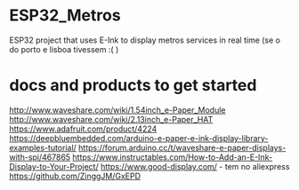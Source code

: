 # ESP32_Metros
ESP32 project that uses E-Ink to display metros services in real time (se o do porto e lisboa tivessem :( )

# docs and products to get started

http://www.waveshare.com/wiki/1.54inch_e-Paper_Module
http://www.waveshare.com/wiki/2.13inch_e-Paper_HAT
https://www.adafruit.com/product/4224
https://deepbluembedded.com/arduino-e-paper-e-ink-display-library-examples-tutorial/
https://forum.arduino.cc/t/waveshare-e-paper-displays-with-spi/467865
https://www.instructables.com/How-to-Add-an-E-Ink-Display-to-Your-Project/
https://www.good-display.com/ - tem no aliexpress
https://github.com/ZinggJM/GxEPD

